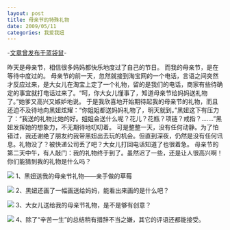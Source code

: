 ```yaml
---
layout: post
title: 母亲节的特殊礼物
date: 2009/05/11
categories: 我爱我妞
---
```


-[文章曾发布于蓝袋鼠](http://landaishu.hi2net.com/home/blog_read.asp?id=4175&blogid=67414)-



 昨天是母亲节，相信很多妈妈都快乐地度过了自己的节日。
 而我的母亲节，是在等待中度过的。
 母亲节的前一天，忽然就接到淘宝网的一个电话，言语之间突然才反应过来，是大女儿在淘宝上定了一个礼物，留的是我们的电话，商家有些待确定的事宜就打电话过来了。“呵，你大女儿懂事了，知道母亲节给妈妈送礼物了。”她爹又高兴又嫉妒地说。
 于是我欣喜地开始期待起我的母亲节的礼物，而且还迫不及待地向黑妞炫耀：“你姐姐都送妈妈礼物了，明天就到。”黑妞这下有压力了：“我送的礼物比她的好。姐姐会送什么呢？花儿？花瓶？项链？戒指？.......”黑妞发挥她的想象力，不无期待地叨叨着。
 可是整整一天，没有任何动静。为了怕错过，我还谢绝了朋友约我带黑妞出去玩的机会。但直到深夜，仍然是没有任何讯息。礼物没了？被快递公司丢了吧？大女儿打回电话知道了也很着急。
 母亲节的第二天中午，有人敲门：我的礼物终于到了。虽然迟了一些，还是让人很高兴啊！
 你们能猜到我的礼物是什么吗？

![](http://heiniuniu-static.wusisu.com/heiniuniu_uploads/upload20083/200951105057590.jpg)
1、黑妞送我的母亲节礼物——亲手做的草莓

![](http://heiniuniu-static.wusisu.com/heiniuniu_uploads/upload20083/200951105215823.jpg)
2、黑妞还画了一幅画送给妈妈，能看出来画的是什么吧？

![](http://heiniuniu-static.wusisu.com/heiniuniu_uploads/upload20083/200951105349172.jpg)
3、大女儿送给我的母亲节礼物，是不是够有创意？

![](http://heiniuniu-static.wusisu.com/heiniuniu_uploads/upload20083/200951105515512.jpg)
4、除了“辛苦一生”的总结稍有措辞不当之嫌，其它的评语还都能接受。
 